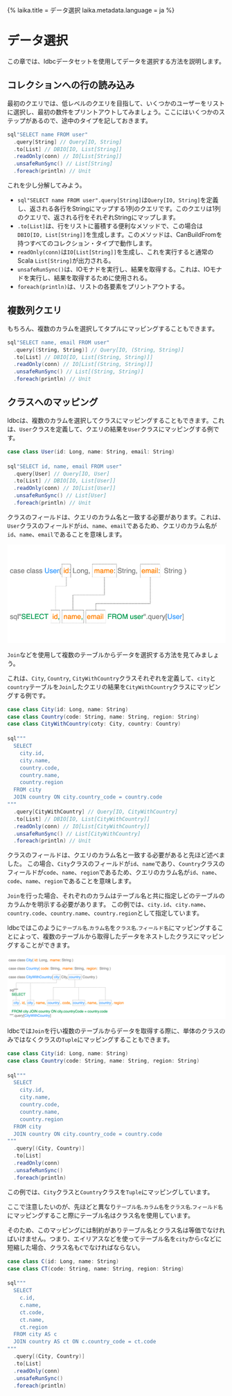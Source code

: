 {%
  laika.title = データ選択
  laika.metadata.language = ja
%}

# データ選択

この章では、ldbcデータセットを使用してデータを選択する方法を説明します。

## コレクションへの行の読み込み

最初のクエリでは、低レベルのクエリを目指して、いくつかのユーザーをリストに選択し、最初の数件をプリントアウトしてみましょう。ここにはいくつかのステップがあるので、途中のタイプを記しておきます。

```scala
sql"SELECT name FROM user"
  .query[String] // Query[IO, String]
  .to[List] // DBIO[IO, List[String]]
  .readOnly(conn) // IO[List[String]]
  .unsafeRunSync() // List[String]
  .foreach(println) // Unit
```

これを少し分解してみよう。

- `sql"SELECT name FROM user".query[String]`は`Query[IO, String]`を定義し、返される各行をStringにマップする1列のクエリです。このクエリは1列のクエリで、返される行をそれぞれStringにマップします。
- `.to[List]`は、行をリストに蓄積する便利なメソッドで、この場合は`DBIO[IO, List[String]]`を生成します。このメソッドは、CanBuildFromを持つすべてのコレクション・タイプで動作します。
- `readOnly(conn)`は`IO[List[String]]`を生成し、これを実行すると通常のScala `List[String]`が出力される。
- `unsafeRunSync()`は、IOモナドを実行し、結果を取得する。これは、IOモナドを実行し、結果を取得するために使用される。
- `foreach(println)`は、リストの各要素をプリントアウトする。

## 複数列クエリ

もちろん、複数のカラムを選択してタプルにマッピングすることもできます。

```scala
sql"SELECT name, email FROM user"
  .query[(String, String)] // Query[IO, (String, String)]
  .to[List] // DBIO[IO, List[(String, String)]]
  .readOnly(conn) // IO[List[(String, String)]]
  .unsafeRunSync() // List[(String, String)]
  .foreach(println) // Unit
```

## クラスへのマッピング

ldbcは、複数のカラムを選択してクラスにマッピングすることもできます。これは、`User`クラスを定義して、クエリの結果を`User`クラスにマッピングする例です。

```scala 3
case class User(id: Long, name: String, email: String)

sql"SELECT id, name, email FROM user"
  .query[User] // Query[IO, User]
  .to[List] // DBIO[IO, List[User]]
  .readOnly(conn) // IO[List[User]]
  .unsafeRunSync() // List[User]
  .foreach(println) // Unit
```

クラスのフィールドは、クエリのカラム名と一致する必要があります。これは、`User`クラスのフィールドが`id`、`name`、`email`であるため、クエリのカラム名が`id`、`name`、`email`であることを意味します。

![Selecting Data](../../img/data_select.png)

`Join`などを使用して複数のテーブルからデータを選択する方法を見てみましょう。

これは、`City`, `Country`, `CityWithCountry`クラスそれぞれを定義して、`city`と`country`テーブルを`Join`したクエリの結果を`CityWithCountry`クラスにマッピングする例です。

```scala 3
case class City(id: Long, name: String)
case class Country(code: String, name: String, region: String)
case class CityWithCountry(coty: City, country: Country)

sql"""
  SELECT
    city.id,
    city.name,
    country.code,
    country.name,
    country.region
  FROM city
  JOIN country ON city.country_code = country.code
"""
  .query[CityWithCountry] // Query[IO, CityWithCountry]
  .to[List] // DBIO[IO, List[CityWithCountry]]
  .readOnly(conn) // IO[List[CityWithCountry]]
  .unsafeRunSync() // List[CityWithCountry]
  .foreach(println) // Unit
```

クラスのフィールドは、クエリのカラム名と一致する必要があると先ほど述べました。
この場合、`City`クラスのフィールドが`id`、`name`であり、`Country`クラスのフィールドが`code`、`name`、`region`であるため、クエリのカラム名が`id`、`name`、`code`、`name`、`region`であることを意味します。

`Join`を行った場合、それぞれのカラムはテーブル名と共に指定しどのテーブルのカラムかを明示する必要があります。 
この例では、`city.id`、`city.name`、`country.code`、`country.name`、`country.region`として指定しています。

ldbcではこのように`テーブル名`.`カラム名`を`クラス名`.`フィールド名`にマッピングすることによって、複数のテーブルから取得したデータをネストしたクラスにマッピングすることができます。

![Selecting Data](../../img/data_multi_select.png)

ldbcでは`Join`を行い複数のテーブルからデータを取得する際に、単体のクラスのみではなくクラスの`Tuple`にマッピングすることもできます。

```scala 3
case class City(id: Long, name: String)
case class Country(code: String, name: String, region: String)

sql"""
  SELECT
    city.id,
    city.name,
    country.code,
    country.name,
    country.region
  FROM city
  JOIN country ON city.country_code = country.code
"""
  .query[(City, Country)]
  .to[List]
  .readOnly(conn)
  .unsafeRunSync()
  .foreach(println)
```

この例では、`City`クラスと`Country`クラスを`Tuple`にマッピングしています。

ここで注意したいのが、先ほどと異なり`テーブル名`.`カラム名`を`クラス名`.`フィールド名`にマッピングすること際にテーブル名はクラス名を使用しています。

そのため、このマッピングには制約がありテーブル名とクラス名は等価でなければいけません。つまり、エイリアスなどを使ってテーブル名を`city`から`c`などに短縮した場合、クラス名も`C`でなければならない。

```scala 3
case class C(id: Long, name: String)
case class CT(code: String, name: String, region: String)

sql"""
  SELECT
    c.id,
    c.name,
    ct.code,
    ct.name,
    ct.region
  FROM city AS c
  JOIN country AS ct ON c.country_code = ct.code
"""
  .query[(City, Country)]
  .to[List]
  .readOnly(conn)
  .unsafeRunSync()
  .foreach(println)
```
